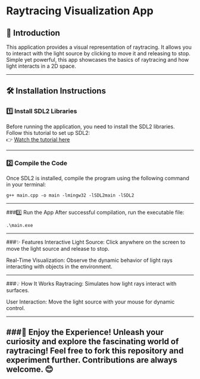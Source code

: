 # Raytracing Visualization App

## 🚀 Introduction
This application provides a visual representation of raytracing. It allows you to interact with the light source by clicking to move it and releasing to stop. Simple yet powerful, this app showcases the basics of raytracing and how light interacts in a 2D space.

---

## 🛠️ Installation Instructions

### 1️⃣ Install SDL2 Libraries
Before running the application, you need to install the SDL2 libraries.  
Follow this tutorial to set up SDL2:  
👉 [Watch the tutorial here](#)

---

### 2️⃣ Compile the Code
Once SDL2 is installed, compile the program using the following command in your terminal:



    g++ main.cpp -o main -lmingw32 -lSDL2main -lSDL2
___
###3️⃣ Run the App
After successful compilation, run the executable file:


    .\main.exe
___
###✨ Features
Interactive Light Source:
Click anywhere on the screen to move the light source and release to stop.

Real-Time Visualization:
Observe the dynamic behavior of light rays interacting with objects in the environment.

___
###💡 How It Works
Raytracing:
Simulates how light rays interact with surfaces.

User Interaction:
Move the light source with your mouse for dynamic control.
___
###🎉 Enjoy the Experience!
Unleash your curiosity and explore the fascinating world of raytracing!
Feel free to fork this repository and experiment further. Contributions are always welcome. 😊
---
